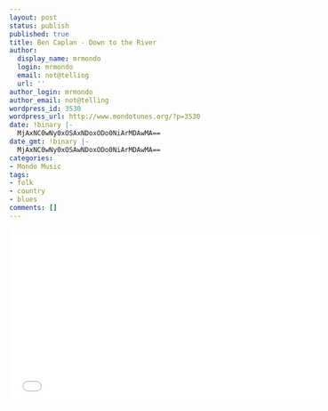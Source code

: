```yaml
---
layout: post
status: publish
published: true
title: Ben Caplan - Down to the River
author:
  display_name: mrmondo
  login: mrmondo
  email: not@telling
  url: ''
author_login: mrmondo
author_email: not@telling
wordpress_id: 3530
wordpress_url: http://www.mondotunes.org/?p=3530
date: !binary |-
  MjAxNC0wNy0xOSAxNDoxODo0NiArMDAwMA==
date_gmt: !binary |-
  MjAxNC0wNy0xOSAwNDoxODo0NiArMDAwMA==
categories:
- Mondo Music
tags:
- folk
- country
- blues
comments: []
---
```

<iframe width="560" height="315" src="//www.youtube.com/embed/9PTSOKDa0NI" frameborder="0"> </iframe>
